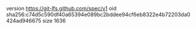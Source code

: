 version https://git-lfs.github.com/spec/v1
oid sha256:c74d5c590df40a65394e089bc2bddee94cf6eb8322e4b72203da0424ad946675
size 1636
